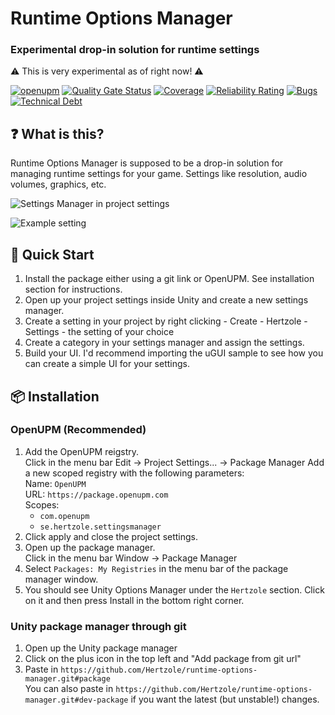 # Runtime Options Manager
### Experimental drop-in solution for runtime settings

⚠ This is very experimental as of right now! ⚠

[![openupm](https://img.shields.io/npm/v/se.hertzole.settingsmanager?label=openupm&registry_uri=https://package.openupm.com)](https://openupm.com/packages/se.hertzole.settingsmanager/)
[![Quality Gate Status](https://sonarcloud.io/api/project_badges/measure?project=unity-runtime-settings&metric=alert_status)](https://sonarcloud.io/summary/new_code?id=unity-runtime-settings)
[![Coverage](https://sonarcloud.io/api/project_badges/measure?project=unity-runtime-settings&metric=coverage)](https://sonarcloud.io/summary/new_code?id=unity-runtime-settings)
[![Reliability Rating](https://sonarcloud.io/api/project_badges/measure?project=unity-runtime-settings&metric=reliability_rating)](https://sonarcloud.io/summary/new_code?id=unity-runtime-settings)
[![Bugs](https://sonarcloud.io/api/project_badges/measure?project=unity-runtime-settings&metric=bugs)](https://sonarcloud.io/summary/new_code?id=unity-runtime-settings)
[![Technical Debt](https://sonarcloud.io/api/project_badges/measure?project=unity-runtime-settings&metric=sqale_index)](https://sonarcloud.io/summary/new_code?id=unity-runtime-settings)

## ❓ What is this?

Runtime Options Manager is supposed to be a drop-in solution for managing runtime settings for your game. Settings like
resolution, audio volumes, graphics, etc. 

![Settings Manager in project settings](https://i.imgur.com/rvus6eV.png)

![Example setting](https://i.imgur.com/7znry27.png)

## 🔨 Quick Start

1. Install the package either using a git link or OpenUPM. See installation section for instructions.
2. Open up your project settings inside Unity and create a new settings manager.
3. Create a setting in your project by right clicking - Create - Hertzole - Settings - the setting of your choice
4. Create a category in your settings manager and assign the settings.
5. Build your UI. I'd recommend importing the uGUI sample to see how you can create a simple UI for your settings.

## 📦 Installation

### OpenUPM (Recommended)
1. Add the OpenUPM reigstry.   
   Click in the menu bar Edit → Project Settings... → Package Manager
   Add a new scoped registry with the following parameters:  
   Name: `OpenUPM`  
   URL: `https://package.openupm.com`  
   Scopes:  
   - `com.openupm`  
   - `se.hertzole.settingsmanager`
2. Click apply and close the project settings.
3. Open up the package manager.  
   Click in the menu bar Window → Package Manager
4. Select `Packages: My Registries` in the menu bar of the package manager window.
5. You should see Unity Options Manager under the `Hertzole` section. Click on it and then press Install in the bottom right corner.

### Unity package manager through git
1. Open up the Unity package manager
2. Click on the plus icon in the top left and "Add package from git url"
3. Paste in `https://github.com/Hertzole/runtime-options-manager.git#package`  
   You can also paste in `https://github.com/Hertzole/runtime-options-manager.git#dev-package` if you want the latest (but unstable!) changes.
